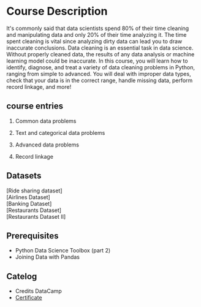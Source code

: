 # Course Description
It's commonly said that data scientists spend 80% of their time cleaning and manipulating data and only 20% of their time analyzing it. The time spent cleaning is vital since analyzing dirty data can lead you to draw inaccurate conclusions. Data cleaning is an essential task in data science. Without properly cleaned data, the results of any data analysis or machine learning model could be inaccurate. In this course, you will learn how to identify, diagnose, and treat a variety of data cleaning problems in Python, ranging from simple to advanced. You will deal with improper data types, check that your data is in the correct range, handle missing data, perform record linkage, and more!

## course entries

1. Common data problems

2. Text and categorical data problems

3. Advanced data problems

4. Record linkage

## Datasets

[Ride sharing dataset] </br>
[Airlines Dataset]</br>
[Banking Dataset]</br>
[Restaurants Dataset] </br>
[Restaurants Dataset II] </br>

## Prerequisites
- Python Data Science Toolbox (part 2)
- Joining Data with Pandas
## Catelog
- Credits DataCamp
- [Certificate]("https://www.datacamp.com/statement-of-accomplishment/course/34d691f26b0ceedd8f7ec4770cc5a7fee79eb823")

